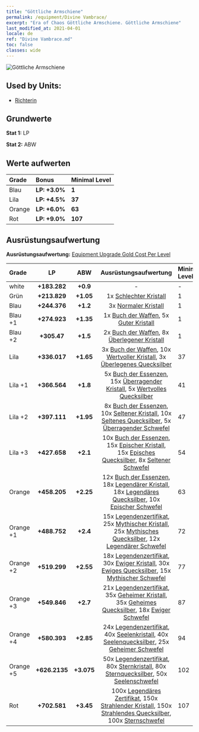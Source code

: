 ```yaml
---
title: "Göttliche Armschiene"
permalink: /equipment/Divine Vambrace/
excerpt: "Era of Chaos Göttliche Armschiene. Göttliche Armschiene"
last_modified_at: 2021-04-01
locale: de
ref: "Divine Vambrace.md"
toc: false
classes: wide
---
```


  ![Göttliche Armschiene](/images/e/e_1094.png)

## Used by Units:

* [Richterin](/de/units/Judicator/) 


## Grundwerte
 **Stat 1:** LP

 **Stat 2:** ABW

## Werte aufwerten

  |     Grade    |   Bonus | Minimal Level | 
  |:-------------|:--------|:--------------| 
  | Blau | **LP: +3.0%** | **1** | 
  | Lila | **LP: +4.5%** | **37** | 
  | Orange | **LP: +6.0%** | **63** | 
  | Rot | **LP: +9.0%** | **107** | 


## Ausrüstungsaufwertung
 **Ausrüstungsaufwertung:** [Equipment Upgrade Gold Cost Per Level](/equipment/EquipmentUpgradeCostPerLevel/) 

  |          Grade      | LP | ABW | Ausrüstungsaufwertung | Minimal Level |
  |:--------------------|:---------:|:---------:|:----------------:|:--------------|
  | white | **+183.282** | **+0.9** | - | - |
  | Grün | **+213.829** | **+1.05** | 1x [Schlechter Kristall](/de/Items/mat_5/) | 1 |
  | Blau | **+244.376** | **+1.2** | 3x [Normaler Kristall](/de/Items/mat_11/) | 1 |
  | Blau +1 | **+274.923** | **+1.35** | 1x [Buch der Waffen](/de/Items/mat_18/), 5x [Guter Kristall](/de/Items/mat_17/) | 1 |
  | Blau +2 | **+305.47** | **+1.5** | 2x [Buch der Waffen](/de/Items/mat_25/), 8x [Überlegener Kristall](/de/Items/mat_24/) | 1 |
  | Lila | **+336.017** | **+1.65** | 3x [Buch der Waffen](/de/Items/mat_32/), 10x [Wertvoller Kristall](/de/Items/mat_31/), 3x [Überlegenes Quecksilber](/de/Items/mat_21/) | 37 |
  | Lila +1 | **+366.564** | **+1.8** | 5x [Buch der Essenzen](/de/Items/mat_39/), 15x [Überragender Kristall](/de/Items/mat_38/), 5x [Wertvolles Quecksilber](/de/Items/mat_28/) | 41 |
  | Lila +2 | **+397.111** | **+1.95** | 8x [Buch der Essenzen](/de/Items/mat_46/), 10x [Seltener Kristall](/de/Items/mat_45/), 10x [Seltenes Quecksilber](/de/Items/mat_42/), 5x [Überragender Schwefel](/de/Items/mat_36/) | 47 |
  | Lila +3 | **+427.658** | **+2.1** | 10x [Buch der Essenzen](/de/Items/mat_53/), 15x [Epischer Kristall](/de/Items/mat_52/), 15x [Episches Quecksilber](/de/Items/mat_49/), 8x [Seltener Schwefel](/de/Items/mat_43/) | 54 |
  | Orange | **+458.205** | **+2.25** | 12x [Buch der Essenzen](/de/Items/mat_60/), 18x [Legendärer Kristall](/de/Items/mat_59/), 18x [Legendäres Quecksilber](/de/Items/mat_56/), 10x [Epischer Schwefel](/de/Items/mat_50/) | 63 |
  | Orange +1 | **+488.752** | **+2.4** | 15x [Legendenzertifikat](/de/Items/mat_67/), 25x [Mythischer Kristall](/de/Items/mat_66/), 25x [Mythisches Quecksilber](/de/Items/mat_63/), 12x [Legendärer Schwefel](/de/Items/mat_57/) | 72 |
  | Orange +2 | **+519.299** | **+2.55** | 18x [Legendenzertifikat](/de/Items/mat_74/), 30x [Ewiger Kristall](/de/Items/mat_73/), 30x [Ewiges Quecksilber](/de/Items/mat_70/), 15x [Mythischer Schwefel](/de/Items/mat_64/) | 77 |
  | Orange +3 | **+549.846** | **+2.7** | 21x [Legendenzertifikat](/de/Items/mat_81/), 35x [Geheimer Kristall](/de/Items/mat_80/), 35x [Geheimes Quecksilber](/de/Items/mat_77/), 18x [Ewiger Schwefel](/de/Items/mat_71/) | 87 |
  | Orange +4 | **+580.393** | **+2.85** | 24x [Legendenzertifikat](/de/Items/mat_88/), 40x [Seelenkristall](/de/Items/mat_87/), 40x [Seelenquecksilber](/de/Items/mat_84/), 25x [Geheimer Schwefel](/de/Items/mat_78/) | 94 |
  | Orange +5 | **+626.2135** | **+3.075** | 50x [Legendenzertifikat](/de/Items/mat_95/), 80x [Sternkristall](/de/Items/mat_94/), 80x [Sternquecksilber](/de/Items/mat_91/), 50x [Seelenschwefel](/de/Items/mat_85/) | 102 |
  | Rot | **+702.581** | **+3.45** | 100x [Legendäres Zertifikat](/de/Items/mat_102/), 150x [Strahlender Kristall](/de/Items/mat_101/), 150x [Strahlendes Quecksilber](/de/Items/mat_98/), 100x [Sternschwefel](/de/Items/mat_92/) | 107 |

